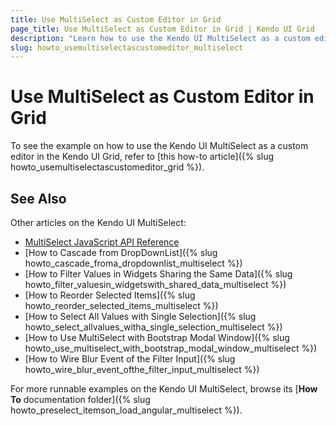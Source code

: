 ```yaml
---
title: Use MultiSelect as Custom Editor in Grid
page_title: Use MultiSelect as Custom Editor in Grid | Kendo UI Grid
description: "Learn how to use the Kendo UI MultiSelect as a custom editor in the Kendo UI Grid widget."
slug: howto_usemultiselectascustomeditor_multiselect
---
```


# Use MultiSelect as Custom Editor in Grid

To see the example on how to use the Kendo UI MultiSelect as a custom editor in the Kendo UI Grid, refer to [this how-to article]({% slug howto_usemultiselectascustomeditor_grid %}).

## See Also

Other articles on the Kendo UI MultiSelect:

* [MultiSelect JavaScript API Reference](/api/javascript/ui/multiselect)
* [How to Cascade from DropDownList]({% slug howto_cascade_froma_dropdownlist_multiselect %})
* [How to Filter Values in Widgets Sharing the Same Data]({% slug howto_filter_valuesin_widgetswith_shared_data_multiselect %})
* [How to Reorder Selected Items]({% slug howto_reorder_selected_items_multiselect %})
* [How to Select All Values with Single Selection]({% slug howto_select_allvalues_witha_single_selection_multiselect %})
* [How to Use MultiSelect with Bootstrap Modal Window]({% slug howto_use_multiselect_with_bootstrap_modal_window_multiselect %})
* [How to Wire Blur Event of the Filter Input]({% slug howto_wire_blur_event_ofthe_filtеr_input_multiselect %})

For more runnable examples on the Kendo UI MultiSelect, browse its [**How To** documentation folder]({% slug howto_preselect_itemson_load_angular_multiselect %}).
